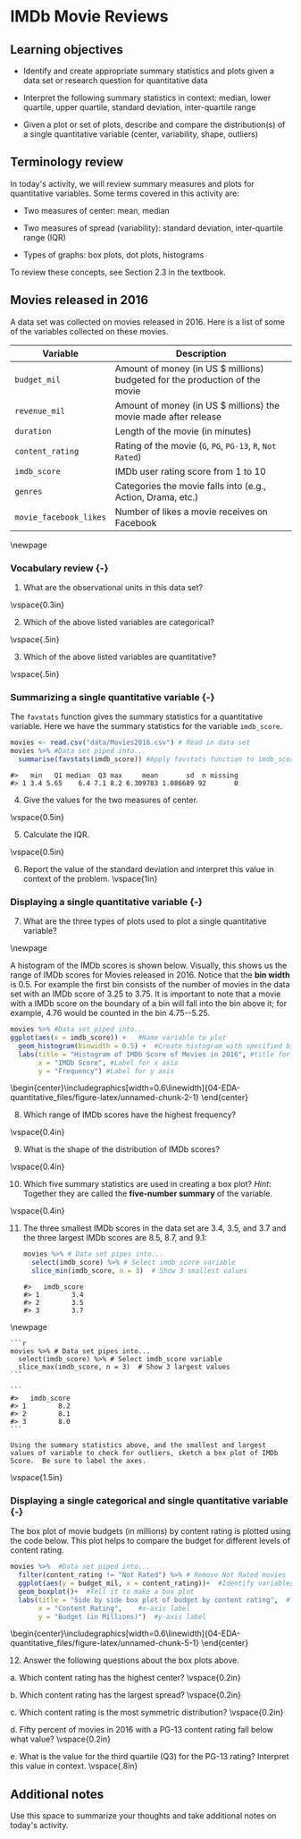 # IMDb Movie Reviews

## Learning objectives

* Identify and create appropriate summary statistics and plots
  given a data set or research question for quantitative data

* Interpret the following summary statistics in context:
  median, lower quartile, upper quartile,
  standard deviation, inter-quartile range

* Given a plot or set of plots, describe and compare the distribution(s)
  of a single quantitative variable
  (center, variability, shape, outliers)

## Terminology review

In today's activity, we will review summary measures and plots for quantitative variables.  Some terms covered in this activity are:

* Two measures of center: mean, median

* Two measures of spread (variability): standard deviation, inter-quartile range (IQR)

* Types of graphs: box plots, dot plots, histograms

To review these concepts, see Section 2.3 in the textbook.

## Movies released in 2016

A data set was collected on movies released in 2016.  Here is a list of some of the variables collected on these movies.

| **Variable** 	| **Description** |
|----	|-------------	|
| `budget_mil` | Amount of money (in US $ millions) budgeted for the production of the movie |
| `revenue_mil` | Amount of money (in US $ millions) the movie made after release|
| `duration` | Length of the movie (in minutes)|
| `content_rating` | Rating of the movie (`G`, `PG`, `PG-13`, `R`, `Not Rated`)|
| `imdb_score` | IMDb user rating score from 1 to 10 |
| `genres` | Categories the movie falls into (e.g., Action, Drama, etc.) |
| `movie_facebook_likes` | Number of likes a movie receives on Facebook |

\newpage

### Vocabulary review {-}

1. What are the observational units in this data set?

\vspace{0.3in}

2. Which of the above listed variables are categorical?

\vspace{.5in}

3. Which of the above listed variables are quantitative?

\vspace{.5in}

### Summarizing a single quantitative variable {-}

The `favstats` function gives the summary statistics for a quantitative variable. Here we have the summary statistics for the variable `imdb_score`.


```r
movies <- read.csv("data/Movies2016.csv") # Read in data set
movies %>% #Data set piped into...
  summarise(favstats(imdb_score)) #Apply favstats function to imdb_score
```

```
#>   min   Q1 median  Q3 max     mean       sd  n missing
#> 1 3.4 5.65    6.4 7.1 8.2 6.309783 1.086689 92       0
```

4. Give the values for the two measures of center.

\vspace{0.5in}

5. Calculate the IQR.

\vspace{0.5in}

6. Report the value of the standard deviation and interpret this value in context of the problem.
\vspace{1in}

### Displaying a single quantitative variable {-}

7. What are the three types of plots used to plot a single quantitative variable?

\newpage

A histogram of the IMDb scores is shown below.  Visually, this shows us the range of IMDb scores for Movies released in 2016.
Notice that the **bin width** is 0.5.  For example the first bin consists of the number of movies in the data set with an IMDb score of 3.25 to 3.75.  It is important to note that a movie with a IMDb score on the boundary of a bin will fall into the bin above it; for example, 4.76 would be counted in the bin 4.75--5.25.  


```r
movies %>% #Data set piped into...
ggplot(aes(x = imdb_score)) +   #Name variable to plot
  geom_histogram(binwidth = 0.5) +  #Create histogram with specified binwidth
  labs(title = "Histogram of IMDb Score of Movies in 2016", #title for plot
       x = "IMDb Score", #Label for x axis
       y = "Frequency") #Label for y axis
```



\begin{center}\includegraphics[width=0.6\linewidth]{04-EDA-quantitative_files/figure-latex/unnamed-chunk-2-1} \end{center}


8. Which range of IMDb scores have the highest frequency?

\vspace{0.4in}

9. What is the shape of the distribution of IMDb scores?

\vspace{0.4in}

10. Which five summary statistics are used in creating a box plot? *Hint*: Together they are called the **five-number summary** of the variable.

\vspace{0.4in}

11. The three smallest IMDb scores in the data set are 3.4, 3.5, and 3.7 and the three largest IMDb scores are 8.5, 8.7, and 9.1:  

    
    ```r
    movies %>% # Data set pipes into...
      select(imdb_score) %>% # Select imdb_score variable
      slice_min(imdb_score, n = 3)  # Show 3 smallest values
    ```
    
    ```
    #>   imdb_score
    #> 1        3.4
    #> 2        3.5
    #> 3        3.7
    ```
\newpage  

    
    ```r
    movies %>% # Data set pipes into...
      select(imdb_score) %>% # Select imdb_score variable
      slice_max(imdb_score, n = 3)  # Show 3 largest values
    ```
    
    ```
    #>   imdb_score
    #> 1        8.2
    #> 2        8.1
    #> 3        8.0
    ```

    Using the summary statistics above, and the smallest and largest values of variable to check for outliers, sketch a box plot of IMDb Score.  Be sure to label the axes.

\vspace{1.5in}

### Displaying a single categorical and single quantitative variable {-}

The box plot of movie budgets (in millions) by content rating is plotted using the code below.  This plot helps to compare the budget for different levels of content rating.


```r
movies %>%  #Data set piped into...
  filter(content_rating != "Not Rated") %>% # Remove Not Rated movies
  ggplot(aes(y = budget_mil, x = content_rating))+  #Identify variables
  geom_boxplot()+  #Tell it to make a box plot
  labs(title = "Side by side box plot of budget by content rating",  #Title
       x = "Content Rating",    #x-axis label
       y = "Budget (in Millions)")  #y-axis label
```



\begin{center}\includegraphics[width=0.6\linewidth]{04-EDA-quantitative_files/figure-latex/unnamed-chunk-5-1} \end{center}

12. Answer the following questions about the box plots above.

   a. Which content rating has the highest center?
\vspace{0.2in}

   b. Which content rating has the largest spread?
\vspace{0.2in}

   c. Which content rating is the most symmetric distribution?
\vspace{0.2in}

   d. Fifty percent of movies in 2016 with a PG-13 content rating fall below what value?
\vspace{0.2in}

   e.  What is the value for the third quartile (Q3) for the PG-13 rating?  Interpret this value in context.
\vspace{.8in}



## Additional notes

Use this space to summarize your thoughts and take additional notes on today's activity.
